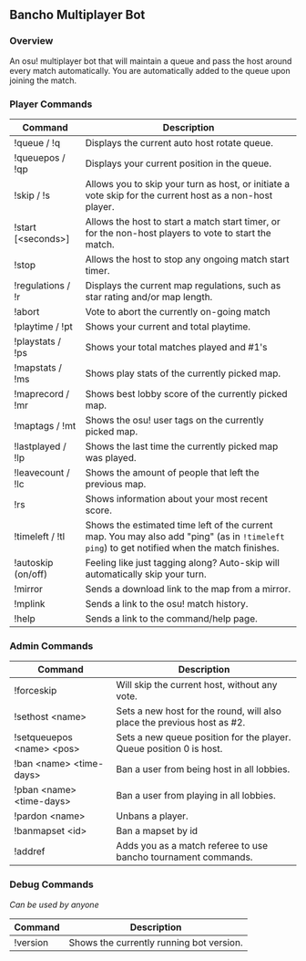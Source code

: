 ## Bancho Multiplayer Bot

### Overview
An osu! multiplayer bot that will maintain a queue and pass the host around every match automatically. You are automatically added to the queue upon joining the match. 

### Player Commands

| Command              | Description |
|----------------------| ----------- |
| !queue / !q          | Displays the current auto host rotate queue. |
| !queuepos / !qp      | Displays your current position in the queue. |
| !skip / !s           | Allows you to skip your turn as host, or initiate a vote skip for the current host as a non-host player. |
| !start [\<seconds\>] | Allows the host to start a match start timer, or for the non-host players to vote to start the match. |
| !stop                | Allows the host to stop any ongoing match start timer. |
| !regulations / !r    | Displays the current map regulations, such as star rating and/or map length. |
| !abort               | Vote to abort the currently on-going match |
| !playtime / !pt      | Shows your current and total playtime. |
| !playstats / !ps     | Shows your total matches played and #1's |
| !mapstats / !ms      | Shows play stats of the currently picked map. |
| !maprecord / !mr     | Shows best lobby score of the currently picked map. |
| !maptags / !mt       | Shows the osu! user tags on the currently picked map. |
| !lastplayed / !lp    | Shows the last time the currently picked map was played. |
| !leavecount / !lc    | Shows the amount of people that left the previous map. |
| !rs                  | Shows information about your most recent score. |
| !timeleft / !tl      | Shows the estimated time left of the current map. You may also add "ping" (as in `!timeleft ping`) to get notified when the match finishes. |
| !autoskip (on/off)   | Feeling like just tagging along? Auto-skip will automatically skip your turn. |
| !mirror              | Sends a download link to the map from a mirror. |
| !mplink              | Sends a link to the osu! match history. |
| !help                | Sends a link to the command/help page. |

### Admin Commands

| Command                       | Description                                                                                        |
|-------------------------------|----------------------------------------------------------------------------------------------------|
| !forceskip                    | Will skip the current host, without any vote.                                                      |
| !sethost \<name\>             | Sets a new host for the round, will also place the previous host as #2.                                                                |
| !setqueuepos \<name\> \<pos\> | Sets a new queue position for the player. Queue position 0 is host.                         |
| !ban \<name\> \<time-days\>   | Ban a user from being host in all lobbies.                                                                        |
| !pban \<name\> \<time-days\>  | Ban a user from playing in all lobbies.
| !pardon \<name\>              | Unbans a player.                                                                      |
| !banmapset \<id\>             | Ban a mapset by id                                                                                 |
| !addref		                | Adds you as a match referee to use bancho tournament commands.                                     |

### Debug Commands
*Can be used by anyone*

| Command               | Description |
| -----------           | ----------- |
| !version              | Shows the currently running bot version. |

